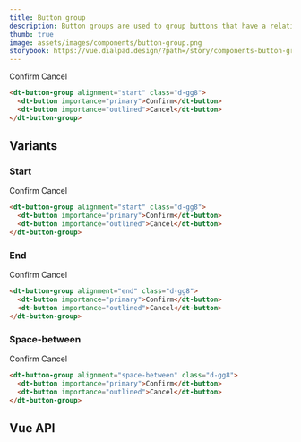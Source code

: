 ```yaml
---
title: Button group
description: Button groups are used to group buttons that have a relationship or similar actions.
thumb: true
image: assets/images/components/button-group.png
storybook: https://vue.dialpad.design/?path=/story/components-button-group--default
---
```


<code-well-header class="d-d-block">
  <dt-button-group alignment="start" class="d-gg8">
    <dt-button importance="primary">Confirm</dt-button>
    <dt-button importance="outlined">Cancel</dt-button>
  </dt-button-group>
</code-well-header>

```html
<dt-button-group alignment="start" class="d-gg8">
  <dt-button importance="primary">Confirm</dt-button>
  <dt-button importance="outlined">Cancel</dt-button>
</dt-button-group>
```

## Variants

### Start

<code-well-header class="d-d-block">
  <dt-button-group alignment="start" class="d-gg8">
    <dt-button importance="primary">Confirm</dt-button>
    <dt-button importance="outlined">Cancel</dt-button>
  </dt-button-group>
</code-well-header>

```html
<dt-button-group alignment="start" class="d-gg8">
  <dt-button importance="primary">Confirm</dt-button>
  <dt-button importance="outlined">Cancel</dt-button>
</dt-button-group>
```

### End

<code-well-header class="d-d-block">
  <dt-button-group alignment="end" class="d-gg8">
    <dt-button importance="primary">Confirm</dt-button>
    <dt-button importance="outlined">Cancel</dt-button>
  </dt-button-group>
</code-well-header>

```html
<dt-button-group alignment="end" class="d-gg8">
  <dt-button importance="primary">Confirm</dt-button>
  <dt-button importance="outlined">Cancel</dt-button>
</dt-button-group>
```

### Space-between

<code-well-header class="d-d-block">
  <dt-button-group alignment="space-between" class="d-gg8">
    <dt-button importance="primary">Confirm</dt-button>
    <dt-button importance="outlined">Cancel</dt-button>
  </dt-button-group>
</code-well-header>

```html
<dt-button-group alignment="space-between" class="d-gg8">
  <dt-button importance="primary">Confirm</dt-button>
  <dt-button importance="outlined">Cancel</dt-button>
</dt-button-group>
```

## Vue API

<component-vue-api component-name="buttongroup" />
